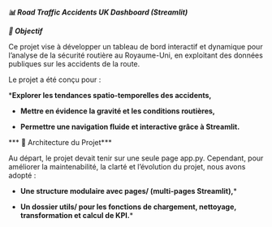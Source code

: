 ***📊 Road Traffic Accidents UK Dashboard (Streamlit)***

***🎯 Objectif***

Ce projet vise à développer un tableau de bord interactif et dynamique pour l’analyse de la sécurité routière au Royaume-Uni, en exploitant des données publiques sur les accidents de la route.

Le projet a été conçu pour :

***Explorer les tendances spatio-temporelles des accidents,**

 * **Mettre en évidence la gravité et les conditions routières,**

 * **Permettre une navigation fluide et interactive grâce à Streamlit.**

*** 🧱 Architecture du Projet***

Au départ, le projet devait tenir sur une seule page app.py. Cependant, pour améliorer la maintenabilité, la clarté et l’évolution du projet, nous avons adopté :

 * **Une structure modulaire avec pages/ (multi-pages Streamlit),***

 * **Un dossier utils/ pour les fonctions de chargement, nettoyage, transformation et calcul de KPI.***

